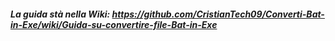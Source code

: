 ##### La guida stà nella Wiki: https://github.com/CristianTech09/Converti-Bat-in-Exe/wiki/Guida-su-convertire-file-Bat-in-Exe
